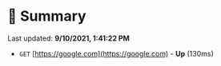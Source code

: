 # 📖 Summary
Last updated: **9/10/2021, 1:41:22 PM**

- `GET` [https://google.com](https://google.com) - **Up** (130ms)
